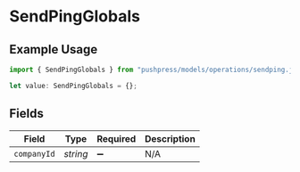 # SendPingGlobals

## Example Usage

```typescript
import { SendPingGlobals } from "pushpress/models/operations/sendping.js";

let value: SendPingGlobals = {};
```

## Fields

| Field              | Type               | Required           | Description        |
| ------------------ | ------------------ | ------------------ | ------------------ |
| `companyId`        | *string*           | :heavy_minus_sign: | N/A                |